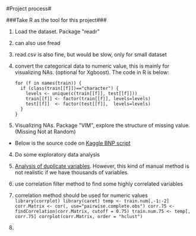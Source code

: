 #Project process#

###Take R as the tool for this project###

1. Load the dataset. Package "readr"
  1. can also use fread
  2. read.csv is also fine, but would be slow, only for small dataset

2. convert the categorical data to numeric value, this is mainly for visualizing NAs. (optional for Xgboost). 
  The code in R is below:
    ```
    for (f in names(train)) {
      if (class(train[[f]])=="character") { 
        levels <- unique(c(train[[f]], test[[f]]))
        train[[f]] <- factor(train[[f]], levels=levels)
        test[[f]]  <- factor(test[[f]],  levels=levels)
      }
    }
    ```
    
3. Visualizing NAs. Package "VIM", explore the structure of missing value. (Missing Not at Random)
  - Below is the source code on [Kaggle BNP script](https://www.kaggle.com/jpmiller/bnp-paribas-cardif-claims-management/visualizing-the-nas)


4. Do some exploratory data analysis
  1. [Analysis of duplicate variables](https://www.kaggle.com/c/bnp-paribas-cardif-claims-management/forums/t/19240/analysis-of-duplicate-variables-correlated-variables-large-post). However, this kind of manual method is not realistic if we have thousands of variables. 

5. use correlation filter method to find some highly correlated variables
  1. correlation method should be used for numeric values
    ```
    library(corrplot)
    library(caret)
    temp <- train.num[,-1:-2]
    corr.Matrix <- cor(, use="pairwise.complete.obs")
    corr.75 <- findCorrelation(corr.Matrix, cutoff = 0.75)
    train.num.75 <- temp[, corr.75]
    corrplot(corr.Matrix, order = "hclust")
    ```
5. 




